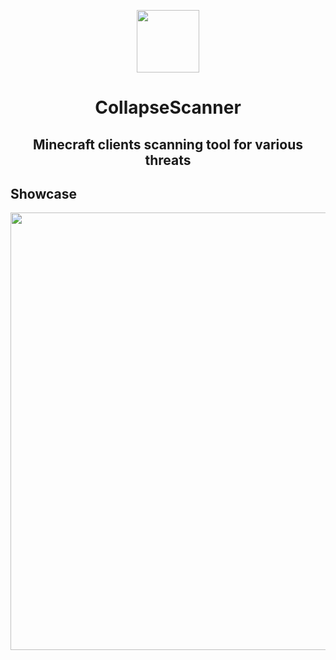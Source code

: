 <p align=center><img src="https://github.com/dest4590/CollapseScanner/assets/80628386/75e80138-836e-4a68-a1b3-6c8ea91cc12d" width=100></p>


<h1 align=center>CollapseScanner</h1>

<h2 align=center>Minecraft clients scanning tool for various threats</h2>

## Showcase
<img src="https://github.com/user-attachments/assets/190a8441-9d94-431a-9edd-60e71209ee95" width=700>
